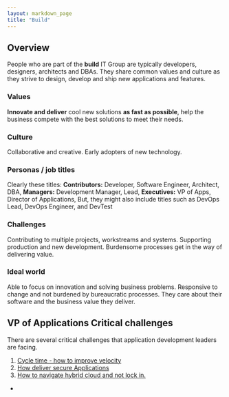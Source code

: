 ```yaml
---
layout: markdown_page
title: "Build"
---
```

## Overview
People who are part of the **build** IT Group are typically developers, designers, architects and DBAs.  They share common values and culture as they strive to design, develop and ship new applications and features.

### Values
**Innovate and deliver** cool new solutions **as fast as possible**, help the business compete with the best solutions to meet their needs.

### Culture
Collaborative and creative. Early adopters of new technology.

### Personas / job titles
Clearly these titles:
**Contributors:** Developer, Software Engineer, Architect, DBA,
**Managers:**  Development Manager, Lead,
**Executives:**  VP of Apps, Director of Applications,
But, they might also include titles such as DevOps Lead, DevOps Engineer, and DevTest

### Challenges
Contributing to multiple projects, workstreams and systems. Supporting production and new development. Burdensome processes get in the way of delivering value.

### Ideal world
Able to focus on innovation and solving business problems. Responsive to change and not burdened by bureaucratic processes.  They care about their software and the business value they deliver.

## VP of Applications Critical challenges
There are several critical challenges that application development leaders are facing.   
1.  [Cycle time - how to improve velocity](/handbook/marketing/brand-and-product-marketing/product-and-solution-marketing/it-groups/build/cycle-time/)
1.  [How deliver secure Applications](/handbook/marketing/brand-and-product-marketing/product-and-solution-marketing/it-groups/build/secure-applications/)
1.  [How to navigate hybrid cloud and not lock in.](/handbook/marketing/brand-and-product-marketing/product-and-solution-marketing/it-groups/build/modernize/)









-
